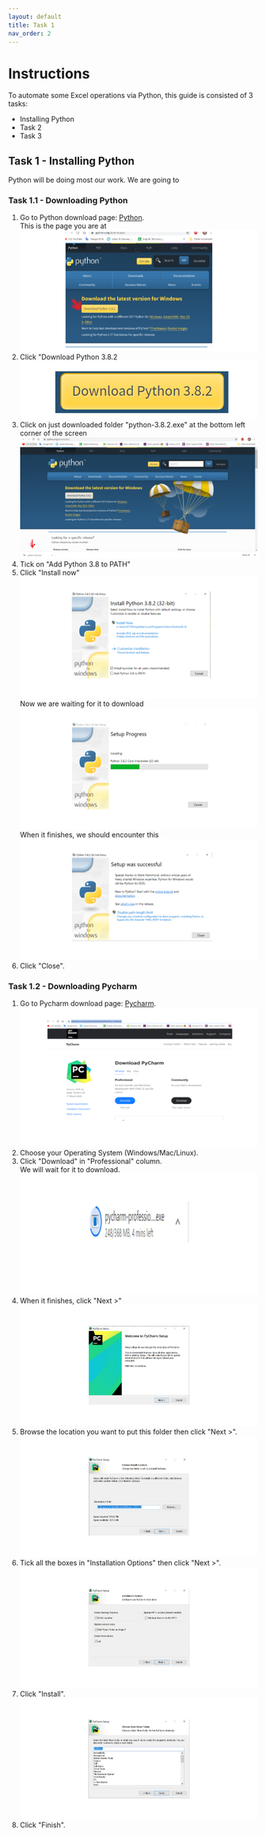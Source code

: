 ```yaml
---
layout: default
title: Task 1
nav_order: 2
---
```


# Instructions
To automate some Excel operations via Python, this guide is consisted of 3 tasks:
* Installing Python
* Task 2
* Task 3




## Task 1 - Installing Python  
Python will be doing most our work. We are going to 

### Task 1.1 - Downloading Python
1. Go to Python download page: [Python](https://www.python.org/downloads/).  
This is the page you are at
![Download Python](https://github.com/Phil-CST-BCIT/Phil-Antony-docs/blob/gh-pages/assets/images/python-download-page.png?raw=true "Download page")
2. Click "Download Python 3.8.2  
![Button](https://github.com/Phil-CST-BCIT/Phil-Antony-docs/blob/gh-pages/assets/images/download-button%20.png?raw=true "Download Button")
3. Click on just downloaded folder "python-3.8.2.exe" at the bottom left corner of the screen 
![Folder](https://github.com/Phil-CST-BCIT/Phil-Antony-docs/blob/gh-pages/assets/images/folder.png?raw=true "Folder")
4. Tick on "Add Python 3.8 to PATH" 
5. Click "Install now"  
![Install](https://github.com/Phil-CST-BCIT/Phil-Antony-docs/blob/gh-pages/assets/images/install.png?raw=true "Install")  
Now we are waiting for it to download  
![Progress](https://github.com/Phil-CST-BCIT/Phil-Antony-docs/blob/gh-pages/assets/images/set-up-progress.png?raw=true "Progress")  
When it finishes, we should encounter this
![Done](https://github.com/Phil-CST-BCIT/Phil-Antony-docs/blob/gh-pages/assets/images/done.png?raw=true "Done")  
6. Click "Close".

### Task 1.2 - Downloading Pycharm
1. Go to Pycharm download page: [Pycharm](https://www.jetbrains.com/pycharm/download/#section=windows).
![Download Pycharm](https://github.com/Phil-CST-BCIT/Phil-Antony-docs/blob/gh-pages/assets/images/download-pycharm.png?raw=true "Download Pycharm")
2. Choose your Operating System (Windows/Mac/Linux).
3. Click "Download" in "Professional" column.  
We will wait for it to download.
![Wait](https://github.com/Phil-CST-BCIT/Phil-Antony-docs/blob/gh-pages/assets/images/pycharmwait.png?raw=true "Wait")
4. When it finishes, click "Next >"  
![Next](https://github.com/Phil-CST-BCIT/Phil-Antony-docs/blob/gh-pages/assets/images/next.png?raw=true "Next")
5. Browse the location you want to put this folder then click "Next >".
![Browse](https://github.com/Phil-CST-BCIT/Phil-Antony-docs/blob/gh-pages/assets/images/browse-location.png?raw=true "Browse")
6. Tick all the boxes in "Installation Options" then click "Next >".  
![Option](https://github.com/Phil-CST-BCIT/Phil-Antony-docs/blob/gh-pages/assets/images/installation-option.png?raw=true "Option")
7. Click "Install".
![Install](https://github.com/Phil-CST-BCIT/Phil-Antony-docs/blob/gh-pages/assets/images/install-it.png?raw=true "Install")
8. Click "Finish".
